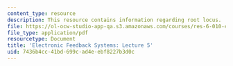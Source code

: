 ```yaml
---
content_type: resource
description: This resource contains information regarding root locus.
file: https://ol-ocw-studio-app-qa.s3.amazonaws.com/courses/res-6-010-electronic-feedback-systems-spring-2013/7436b4cc41bd699cad4eebf8227b3d0c_MITRES_6-010S13_lec05.pdf
file_type: application/pdf
resourcetype: Document
title: 'Electronic Feedback Systems: Lecture 5'
uid: 7436b4cc-41bd-699c-ad4e-ebf8227b3d0c
---
```

